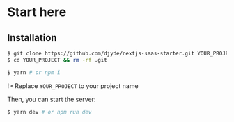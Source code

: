 # Start here

## Installation

```bash
$ git clone https://github.com/djyde/nextjs-saas-starter.git YOUR_PROJECT
$ cd YOUR_PROJECT && rm -rf .git

$ yarn # or npm i
```

!> Replace `YOUR_PROJECT` to your project name

Then, you can start the server:

```bash
$ yarn dev # or npm run dev
```